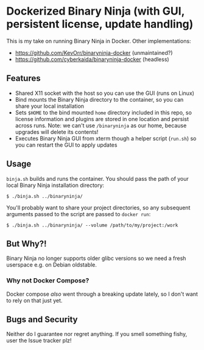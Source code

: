 # Dockerized Binary Ninja (with GUI, persistent license, update handling)

This is my take on running Binary Ninja in Docker. Other implementations:
- https://github.com/KevOrr/binaryninja-docker (unmaintained?)
- https://github.com/cyberkaida/binaryninja-docker (headless)

## Features

- Shared X11 socket with the host so you can use the GUI (runs on Linux)
- Bind mounts the Binary Ninja directory to the container, so you can share your local installation
- Sets `$HOME` to the bind mounted `home` directory included in this repo, so license information and plugins are stored in one location and persist across runs. Note: we can't use `/binaryninja` as our home, because upgrades will delete its contents!
- Executes Binary Ninja GUI from xterm though a helper script (`run.sh`) so you can restart the GUI to apply updates

## Usage

`binja.sh` builds and runs the container. You should pass the path of your local Binary Ninja installation directory:

`$ ./binja.sh ../binaryninja/`

You'll probably want to share your project directories, so any subsequent arguments passed to the script are passed to `docker run`:

`$ ./binja.sh ../binaryninja/ --volume /path/to/my/project:/work`

## But Why?!

Binary Ninja no longer supports older glibc versions so we need a fresh userspace e.g. on Debian oldstable. 

### Why not Docker Compose?

Docker compose _also_ went through a breaking update lately, so I don't want to rely on that just yet.

## Bugs and Security

Neither do I guarantee nor regret anything. If you smell something fishy, user the Issue tracker plz!

